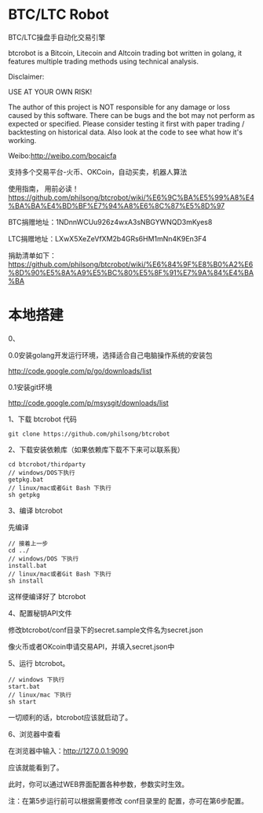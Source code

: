 BTC/LTC Robot
===========
BTC/LTC操盘手自动化交易引擎


  btcrobot is a Bitcoin, Litecoin and Altcoin trading bot written in golang,
  it features multiple trading methods using technical analysis.

  Disclaimer:

  USE AT YOUR OWN RISK!

  The author of this project is NOT responsible for any damage or loss caused
  by this software. There can be bugs and the bot may not perform as expected
  or specified. Please consider testing it first with paper trading /
  backtesting on historical data. Also look at the code to see what how
  it's working.

  Weibo:http://weibo.com/bocaicfa


支持多个交易平台-火币、OKCoin，自动买卖，机器人算法

使用指南， 用前必读！
https://github.com/philsong/btcrobot/wiki/%E6%9C%BA%E5%99%A8%E4%BA%BA%E4%BD%BF%E7%94%A8%E6%8C%87%E5%8D%97 

BTC捐赠地址：1NDnnWCUu926z4wxA3sNBGYWNQD3mKyes8

LTC捐赠地址：LXwX5XeZeVfXM2b4GRs6HM1mNn4K9En3F4

捐助清单如下：
https://github.com/philsong/btcrobot/wiki/%E6%84%9F%E8%B0%A2%E6%8D%90%E5%8A%A9%E5%BC%80%E5%8F%91%E7%9A%84%E4%BA%BA

# 本地搭建 #

0、

0.0安装golang开发运行环境，选择适合自己电脑操作系统的安装包
  
  http://code.google.com/p/go/downloads/list

0.1安装git环境

  http://code.google.com/p/msysgit/downloads/list

1、下载 btcrobot 代码
	
	git clone https://github.com/philsong/btcrobot

2、下载安装依赖库（如果依赖库下载不下来可以联系我）

	cd btcrobot/thirdparty
	// windows/DOS下执行
	getpkg.bat
	// linux/mac或者Git Bash 下执行
	sh getpkg

3、编译 btcrobot

先编译

	// 接着上一步
	cd ../
	// windows/DOS 下执行
	install.bat
	// linux/mac或者Git Bash 下执行
	sh install
	
这样便编译好了 btcrobot

4、配置秘钥API文件

修改btcrobot/conf目录下的secret.sample文件名为secret.json

像火币或者OKcoin申请交易API，并填入secret.json中

5、运行 btcrobot。

	// windows 下执行
	start.bat
	// linux/mac 下执行
	sh start

一切顺利的话，btcrobot应该就启动了。

6、浏览器中查看

在浏览器中输入：http://127.0.0.1:9090

应该就能看到了。

此时，你可以通过WEB界面配置各种参数，参数实时生效。


注：在第5步运行前可以根据需要修改 conf目录里的 配置，亦可在第6步配置。

